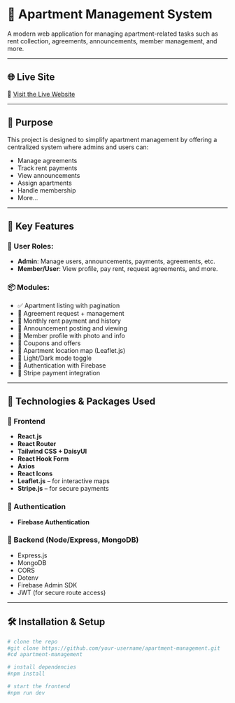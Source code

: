 # 🏢 Apartment Management System

A modern web application for managing apartment-related tasks such as rent collection, agreements, announcements, member management, and more.

---

## 🌐 Live Site

🔗 [Visit the Live Website](https://apartment-management-system.netlify.app/)

---

## 🎯 Purpose

This project is designed to simplify apartment management by offering a centralized system where admins and users can:

- Manage agreements
- Track rent payments
- View announcements
- Assign apartments
- Handle membership
- More…

---

## 🚀 Key Features

### 👥 User Roles:
- **Admin**: Manage users, announcements, payments, agreements, etc.
- **Member/User**: View profile, pay rent, request agreements, and more.

### 📦 Modules:
- ✅ Apartment listing with pagination
- 📝 Agreement request + management
- 📅 Monthly rent payment and history
- 📢 Announcement posting and viewing
- 👤 Member profile with photo and info
- 🎫 Coupons and offers
- 📍 Apartment location map (Leaflet.js)
- 🌙 Light/Dark mode toggle
- 🔐 Authentication with Firebase
- 🧾 Stripe payment integration

---

## 🧩 Technologies & Packages Used

### 🔧 Frontend
- **React.js**
- **React Router**
- **Tailwind CSS + DaisyUI**
- **React Hook Form**
- **Axios**
- **React Icons**
- **Leaflet.js** – for interactive maps
- **Stripe.js** – for secure payments

### 🔐 Authentication
- **Firebase Authentication**

### 💾 Backend (Node/Express, MongoDB)
- Express.js
- MongoDB
- CORS
- Dotenv
- Firebase Admin SDK
- JWT (for secure route access)

---

## 🛠️ Installation & Setup

```bash
# clone the repo
#git clone https://github.com/your-username/apartment-management.git
#cd apartment-management

# install dependencies
#npm install

# start the frontend
#npm run dev
